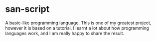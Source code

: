 # san-script
A basic-like programming language. This is one of my greatest project, however it is based on a tutorial. I learnt a lot about how programming languages work, and I am really happy to share the result.
